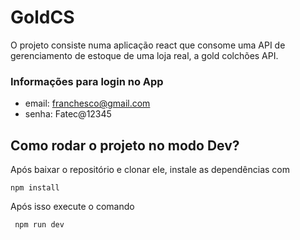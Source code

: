 
# GoldCS 

O projeto consiste numa aplicação react que consome uma API de gerenciamento de estoque de uma loja real, a gold colchões API.  

### Informações para login no App

* email: franchesco@gmail.com
* senha: Fatec@12345

## Como rodar o projeto no modo Dev?
Após baixar o repositório e clonar ele, instale as dependências com  

``
npm install
``

Após isso execute o comando 

`` 
npm run dev
``

